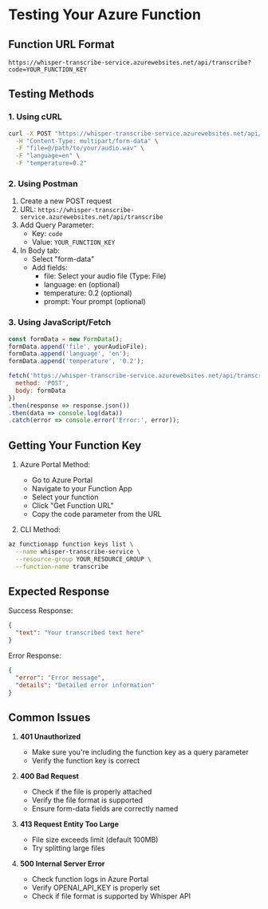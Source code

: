 # Testing Your Azure Function

## Function URL Format
```
https://whisper-transcribe-service.azurewebsites.net/api/transcribe?code=YOUR_FUNCTION_KEY
```

## Testing Methods

### 1. Using cURL
```bash
curl -X POST "https://whisper-transcribe-service.azurewebsites.net/api/transcribe?code=YOUR_FUNCTION_KEY" \
  -H "Content-Type: multipart/form-data" \
  -F "file=@/path/to/your/audio.wav" \
  -F "language=en" \
  -F "temperature=0.2"
```

### 2. Using Postman
1. Create a new POST request
2. URL: `https://whisper-transcribe-service.azurewebsites.net/api/transcribe`
3. Add Query Parameter:
   - Key: `code`
   - Value: `YOUR_FUNCTION_KEY`
4. In Body tab:
   - Select "form-data"
   - Add fields:
     - file: Select your audio file (Type: File)
     - language: en (optional)
     - temperature: 0.2 (optional)
     - prompt: Your prompt (optional)

### 3. Using JavaScript/Fetch
```javascript
const formData = new FormData();
formData.append('file', yourAudioFile);
formData.append('language', 'en');
formData.append('temperature', '0.2');

fetch('https://whisper-transcribe-service.azurewebsites.net/api/transcribe?code=YOUR_FUNCTION_KEY', {
  method: 'POST',
  body: formData
})
.then(response => response.json())
.then(data => console.log(data))
.catch(error => console.error('Error:', error));
```

## Getting Your Function Key

1. Azure Portal Method:
   - Go to Azure Portal
   - Navigate to your Function App
   - Select your function
   - Click "Get Function URL"
   - Copy the code parameter from the URL

2. CLI Method:
```bash
az functionapp function keys list \
  --name whisper-transcribe-service \
  --resource-group YOUR_RESOURCE_GROUP \
  --function-name transcribe
```

## Expected Response

Success Response:
```json
{
  "text": "Your transcribed text here"
}
```

Error Response:
```json
{
  "error": "Error message",
  "details": "Detailed error information"
}
```

## Common Issues

1. **401 Unauthorized**
   - Make sure you're including the function key as a query parameter
   - Verify the function key is correct

2. **400 Bad Request**
   - Check if the file is properly attached
   - Verify the file format is supported
   - Ensure form-data fields are correctly named

3. **413 Request Entity Too Large**
   - File size exceeds limit (default 100MB)
   - Try splitting large files

4. **500 Internal Server Error**
   - Check function logs in Azure Portal
   - Verify OPENAI_API_KEY is properly set
   - Check if file format is supported by Whisper API
